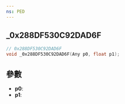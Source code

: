 ```yaml
---
ns: PED
---
```

## _0x288DF530C92DAD6F

```c
// 0x288DF530C92DAD6F
void _0x288DF530C92DAD6F(Any p0, float p1);
```


## 參數
* **p0**: 
* **p1**: 

